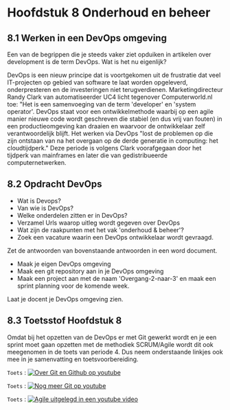 # Hoofdstuk 8 Onderhoud en beheer 

## 8.1 Werken in een DevOps omgeving

Een van de begrippen die je steeds vaker ziet opduiken in artikelen over development is de term DevOps. Wat is het nu eigenlijk?

DevOps is een nieuw principe dat is voortgekomen uit de frustratie dat veel IT-projecten op gebied van software te laat worden opgeleverd, onderpresteren en de investeringen niet terugverdienen. Marketingdirecteur Randy Clark van automatiseerder UC4 licht tegenover Computerworld.nl toe: "Het is een samenvoeging van de term 'developer' en 'system operator'. DevOps staat voor een ontwikkelmethode waarbij op een agile manier nieuwe code wordt geschreven die stabiel (en dus vrij van fouten) in een productieomgeving kan draaien en waarvoor de ontwikkelaar zelf verantwoordelijk blijft. Het werken via DevOps "lost de problemen op die zijn ontstaan van na het overgaan op de derde generatie in computing: het cloudtijdperk." Deze periode is volgens Clark voorafgegaan door het tijdperk van mainframes en later die van gedistribueerde computernetwerken.

## 8.2 Opdracht DevOps

- Wat is Devops?
- Van wie is DevOps?
- Welke onderdelen zitten er in DevOps?
- Verzamel Urls waarop uitleg wordt gegeven over DevOps
- Wat zijn de raakpunten met het vak 'onderhoud & beheer'?
- Zoek een vacature waarin een DevOps ontwikkelaar wordt gevraagd.

Zet de antwoorden van bovenstaande antwoorden in een word document.

- Maak je eigen DevOps omgeving
- Maak een git repository aan in je DevOps omgeving
- Maak een project aan met de naam 'Overgang-2-naar-3' en maak een sprint planning voor de komende week.

Laat je docent je DevOps omgeving zien.

## 8.3 Toetsstof Hoofdstuk 8

Omdat bij het opzetten van de DevOps er met Git gewerkt wordt en je een sprint moet gaan opzetten met de methodiek SCRUM/Agile wordt dit ook meegenomen in de toets van periode 4.
Dus neem onderstaande linkjes ook mee in je samenvatting en toetsvoorbereiding.

``Toets`` : [![Over Git en Github op youtube](http://img.youtube.com/vi/uUuTYDg9XoI/0.jpg)](http://www.youtube.com/watch?v=uUuTYDg9XoI)

``Toets`` : [![Nog meer Git op youtube](http://img.youtube.com/vi/OqmSzXDrJBk/0.jpg)](http://www.youtube.com/watch?v=OqmSzXDrJBk)

``Toets`` : [![Agile uitgelegd in een youtube video](http://img.youtube.com/vi/DvBKevrItcc/0.jpg)](http://www.youtube.com/watch?v=DvBKevrItcc)
